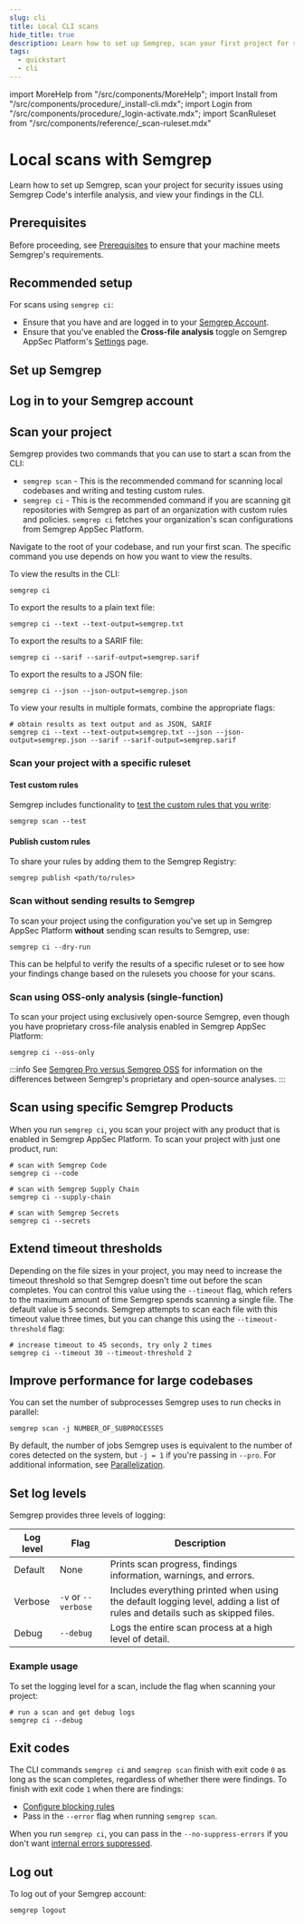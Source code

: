```yaml
---
slug: cli
title: Local CLI scans
hide_title: true
description: Learn how to set up Semgrep, scan your first project for security issues, and view your findings in the CLI.
tags:
  - quickstart
  - cli
---
```


import MoreHelp from "/src/components/MoreHelp";
import Install from "/src/components/procedure/_install-cli.mdx";
import Login from "/src/components/procedure/_login-activate.mdx";
import ScanRuleset from "/src/components/reference/_scan-ruleset.mdx"

# Local scans with Semgrep

<!-- semgrep ci can run any product, so I removed the reference to Pro Engine -->

Learn how to set up Semgrep, scan your project for security issues using Semgrep Code's interfile analysis, and view your findings in the CLI.

## Prerequisites

Before proceeding, see [Prerequisites](/prerequisites) to ensure that your machine meets Semgrep's requirements.

## Recommended setup

For scans using `semgrep ci`:

* Ensure that you have and are logged in to your [Semgrep Account](https://semgrep.dev/login).
* Ensure that you've enabled the **Cross-file analysis** <i class="fa-solid fa-toggle-large-on"></i> toggle on Semgrep AppSec Platform's [Settings](https://semgrep.dev/orgs/-/settings) page.

## Set up Semgrep

<Install />

## Log in to your Semgrep account

<Login />


## Scan your project

Semgrep provides two commands that you can use to start a scan from the CLI:

- `semgrep scan` - This is the recommended command for scanning local codebases and writing and testing custom rules.
- `semgrep ci` - This is the recommended command if you are scanning git repositories with Semgrep as part of an organization with custom rules and policies. `semgrep ci` fetches your organization's scan configurations from Semgrep AppSec Platform.

Navigate to the root of your codebase, and run your first scan. The specific command you use depends on how you want to view the results.

To view the results in the CLI:

```console
semgrep ci
```

To export the results to a plain text file:

```console
semgrep ci --text --text-output=semgrep.txt
```

To export the results to a SARIF file:

```console
semgrep ci --sarif --sarif-output=semgrep.sarif
```

To export the results to a JSON file:

```console
semgrep ci --json --json-output=semgrep.json
```

To view your results in multiple formats, combine the appropriate flags:

```console
# obtain results as text output and as JSON, SARIF
semgrep ci --text --text-output=semgrep.txt --json --json-output=semgrep.json --sarif --sarif-output=semgrep.sarif
```

### Scan your project with a specific ruleset

<ScanRuleset />

#### Test custom rules

Semgrep includes functionality to [test the custom rules that you write](/writing-rules/testing-rules):

```console
semgrep scan --test
```

#### Publish custom rules

To share your rules by adding them to the Semgrep Registry:

```console
semgrep publish <path/to/rules>
```

### Scan without sending results to Semgrep

To scan your project using the configuration you've set up in Semgrep AppSec Platform **without** sending scan results to Semgrep, use:

```console
semgrep ci --dry-run
```

This can be helpful to verify the results of a specific ruleset or to see how your findings change based on the rulesets you choose for your scans.

### Scan using OSS-only analysis (single-function)

To scan your project using exclusively open-source Semgrep, even though you have proprietary cross-file analysis enabled in Semgrep AppSec Platform:

```console
semgrep ci --oss-only
```

:::info
See [Semgrep Pro versus Semgrep OSS](/semgrep-pro-vs-oss) for information on the differences between Semgrep's proprietary and open-source analyses.
:::

## Scan using specific Semgrep Products

When you run `semgrep ci`, you scan your project with any product that is enabled in Semgrep AppSec Platform. To scan your project with just one product, run:

```console
# scan with Semgrep Code
semgrep ci --code

# scan with Semgrep Supply Chain
semgrep ci --supply-chain

# scan with Semgrep Secrets
semgrep ci --secrets
```

## Extend timeout thresholds

Depending on the file sizes in your project, you may need to increase the timeout threshold so that Semgrep doesn't time out before the scan completes. You can control this value using the `--timeout` flag, which refers to the maximum amount of time Semgrep spends scanning a single file. The default value is 5 seconds. Semgrep attempts to scan each file with this timeout value three times, but you can change this using the `--timeout-threshold` flag:

```console
# increase timeout to 45 seconds, try only 2 times
semgrep ci --timeout 30 --timeout-threshold 2
```

## Improve performance for large codebases

You can set the number of subprocesses Semgrep uses to run checks in parallel:

```console
semgrep scan -j NUMBER_OF_SUBPROCESSES
```

By default, the number of jobs Semgrep uses is equivalent to the number of cores detected on the system, but `-j = 1` if you're passing in `--pro`. For additional information, see [Parallelization](/kb/semgrep-code/scan-engine-kill).

## Set log levels

Semgrep provides three levels of logging:

| **Log level** | **Flag** | **Description** |
| - | - | - |
| Default | None | Prints scan progress, findings information, warnings, and errors. |
| Verbose | `-v` or `--verbose` | Includes everything printed when using the default logging level, adding a list of rules and details such as skipped files. |
| Debug | `--debug` | Logs the entire scan process at a high level of detail. |

### Example usage

To set the logging level for a scan, include the flag when scanning your project:

```console
# run a scan and get debug logs
semgrep ci --debug
```

## Exit codes

The CLI commands `semgrep ci` and `semgrep scan` finish with exit code `0` as long as the scan completes, regardless of whether there were findings. To finish with exit code `1` when there are findings:

* [Configure blocking rules](/semgrep-code/policies/#blocking-a-pr-or-mr-through-rule-modes)
* Pass in the `--error` flag when running `semgrep scan`.

When you run `semgrep ci`, you can pass in the `--no-suppress-errors` if you don't want [internal errors suppressed](/cli-reference/#exit-codes).

## Log out

To log out of your Semgrep account:

```console
semgrep logout
```

<MoreHelp />
